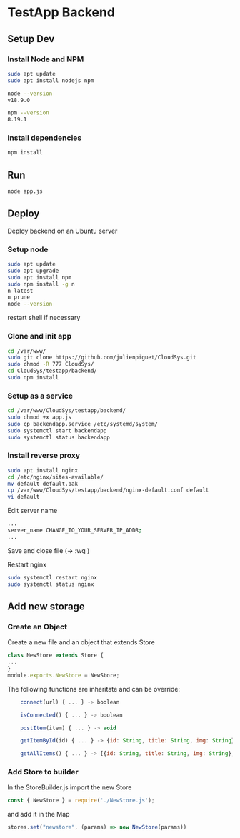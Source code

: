 # TestApp Backend

## Setup Dev

### Install Node and NPM
```Bash
sudo apt update
sudo apt install nodejs npm

node --version
v18.9.0

npm --version
8.19.1
```

### Install dependencies
```Bash
npm install
```

## Run

```Bash
node app.js
```

## Deploy
Deploy backend on an Ubuntu server

### Setup node
```Bash
sudo apt update
sudo apt upgrade
sudo apt install npm
sudo npm install -g n
n latest
n prune
node --version
```
restart shell if necessary

### Clone and init app
```Bash
cd /var/www/
sudo git clone https://github.com/julienpiguet/CloudSys.git
sudo chmod -R 777 CloudSys/
cd CloudSys/testapp/backend/
sudo npm install
```
### Setup as a service

```Bash
cd /var/www/CloudSys/testapp/backend/
sudo chmod +x app.js
sudo cp backendapp.service /etc/systemd/system/
sudo systemctl start backendapp
sudo systemctl status backendapp
```

### Install reverse proxy

```Bash
sudo apt install nginx
cd /etc/nginx/sites-available/
mv default default.bak
cp /var/www/CloudSys/testapp/backend/nginx-default.conf default
vi default
```
Edit server name
```Bash
...
server_name CHANGE_TO_YOUR_SERVER_IP_ADDR;
...
```
Save and close file (-> :wq )

Restart nginx
```Bash
sudo systemctl restart nginx
sudo systemctl status nginx
```



## Add new storage

### Create an Object
Create a new file and an object that extends Store
```Javascript
class NewStore extends Store {
...
}
module.exports.NewStore = NewStore;
```

The following functions are inheritate and can be override:
```Javascript
    connect(url) { ... } -> boolean

    isConnected() { ... } -> boolean

    postItem(item) { ... } -> void

    getItemById(id) { ... } -> {id: String, title: String, img: String}

    getAllItems() { ... } -> [{id: String, title: String, img: String},...]
```

### Add Store to builder
In the StoreBuilder.js import the new Store
```Javascript
const { NewStore } = require('./NewStore.js');
```
and add it in the Map
```Javascript
stores.set("newstore", (params) => new NewStore(params))
```